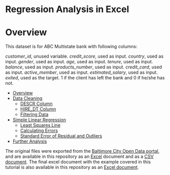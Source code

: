 # Regression Analysis in Excel

# Overview
This dataset is for ABC Multistate bank with following columns:

_customer_id_, unused variable.
_credit_score_, used as input.
_country_, used as input.
_gender_, used as input.
_age_, used as input.
_tenure_, used as input.
_balance_, used as input.
_products_number_, used as input.
_credit_card_, used as input.
_active_member_, used as input.
_estimated_salary_, used as input.
_exited_, used as the target. 1 if the client has left the bank and 0 if he/she has not.


 - [Overview](https://github.com/jhu-business-analytics/simple-linear-regression-excel-example/blob/master/README.md#overview)
 - [Data Cleaning](https://github.com/jhu-business-analytics/simple-linear-regression-excel-example#data-cleaning)
     - [DESCR Column](https://github.com/jhu-business-analytics/simple-linear-regression-excel-example#descr-column)
     - [HIRE_DT Column](https://github.com/jhu-business-analytics/simple-linear-regression-excel-example#hire_dt-column)
     - [Filtering Data](https://github.com/jhu-business-analytics/simple-linear-regression-excel-example#filtering-data-for-one-department-descr-column)
 - [Simple Linear Regression](https://github.com/jhu-business-analytics/simple-linear-regression-excel-example#simple-linear-regression-1)
     - [Least Squares Line](https://github.com/jhu-business-analytics/simple-linear-regression-excel-example#least-squares-line)
     - [Calculating Errors](https://github.com/jhu-business-analytics/simple-linear-regression-excel-example#calculating-errors)
     - [Standard Error of Residual and Outliers](https://github.com/jhu-business-analytics/simple-linear-regression-excel-example#standard-error-of-residual-and-outliers)
 - [Further Analysis](https://github.com/jhu-business-analytics/simple-linear-regression-excel-example#further-analysis)
 
 The original files were exported from the [Baltimore City Open Data portal](https://data.baltimorecity.gov/City-Government/Baltimore-City-Employee-Salaries-FY2018/biyh-j8tc), and are available in this repository as an [Excel](https://github.com/jhu-business-analytics/simple-linear-regression-excel-example/blob/master/Baltimore_City_Employee_Salaries_FY2018.xlsx) document and as a [CSV document](https://github.com/jhu-business-analytics/simple-linear-regression-excel-example/blob/master/Baltimore_City_Employee_Salaries_FY2018.csv). The final excel document with the example covered in this tutorial is also available in this repository as an [Excel document](https://github.com/jhu-business-analytics/simple-linear-regression-excel-example/blob/master/Baltimore_City_Employee_Salaries_FY2018_bus_analytics_in_class_simple_reg.xlsx).
